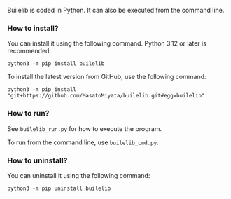 

Builelib is coded in Python. It can also be executed from the command line.

### How to install?

You can install it using the following command. Python 3.12 or later is recommended.
```
python3 -m pip install builelib
```

To install the latest version from GitHub, use the following command:
```
python3 -m pip install "git+https://github.com/MasatoMiyata/builelib.git#egg=builelib"
```

### How to run?

See `builelib_run.py` for how to execute the program.

To run from the command line, use `builelib_cmd.py`.

### How to uninstall?

You can uninstall it using the following command:
```
python3 -m pip uninstall builelib
```


